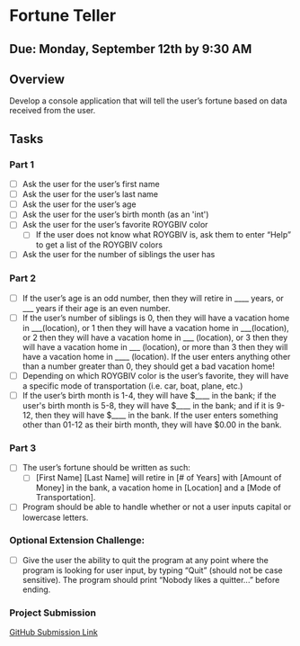 # Fortune Teller
## Due: Monday, September 12th by 9:30 AM

## Overview
Develop a console application that will tell the user’s fortune based on data received from the user.

## Tasks

### Part 1
- [ ] Ask the user for the user’s first name
- [ ] Ask the user for the user’s last name
- [ ] Ask the user for the user’s age
- [ ] Ask the user for the user’s birth month (as an 'int')
- [ ] Ask the user for the user’s favorite ROYGBIV color
  - [ ] If the user does not know what ROYGBIV is, ask them to enter “Help” to get a list of the ROYGBIV colors
- [ ] Ask the user for the number of siblings the user has

### Part 2
- [ ] If the user’s age is an odd number, then they will retire in ____ years, or ___ years if their age is an even number.
- [ ] If the user’s number of siblings is 0, then they will have a vacation home in ___(location), or 1 then they will have a vacation home in ___(location), or 2 then they will have a vacation home in ___ (location), or 3 then they will have a vacation home in ___ (location), or more than 3 then they will have a vacation home in ____ (location). If the user enters anything other than a number greater than 0, they should get a bad vacation home!
- [ ] Depending on which ROYGBIV color is the user’s favorite, they will have a specific mode of transportation (i.e. car, boat, plane, etc.) 
- [ ] If the user’s birth month is 1-4, they will have $____ in the bank; if the user's birth month is 5-8, they will have $____ in the bank; and if it is 9-12, then they will have $____ in the bank. If the user enters something other than 01-12 as their birth month, they will have $0.00 in the bank.

### Part 3
- [ ] The user’s fortune should be written as such:
  - [ ] [First Name] [Last Name] will retire in [# of Years] with [Amount of Money] in the bank, a vacation home in [Location] and a [Mode of Transportation].
- [ ] Program should be able to handle whether or not a user inputs capital or lowercase letters.

### Optional Extension Challenge:
- [ ] Give the user the ability to quit the program at any point where the program is looking for user input, by typing “Quit” (should not be case sensitive). The program should print “Nobody likes a quitter...” before ending.

### Project Submission
[GitHub Submission Link](https://docs.google.com/forms/d/e/1FAIpQLSetCKgi6BRrOQTnlwL_rpnhmKWj2WP0P0yYXiofng939F8UQw/viewform)

